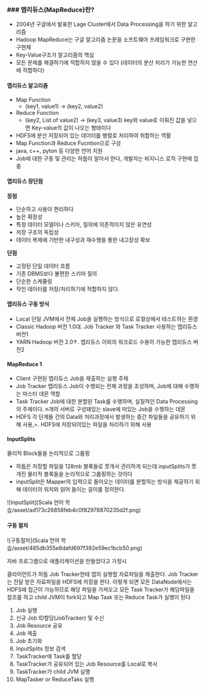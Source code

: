 ### ### 맵리듀스(MapReduce)란?

- 2004년 구글에서 발표한 Lage Cluster에서 Data Processing을 하기 위한 알고리즘
- Hadoop MapReduce는 구글 알고리즘 논문을 소프트웨어 프레임워크로 구현한 구현체
- Key-Value구조가 알고리즘의 핵심
- 모든 문제를 해결하기에 적합하지 않을 수 있다 (데이터의 분산 처리가 가능한 연산에 적합하다)
####  맵리듀스 알고리즘
- Map Function
    - (key1, value1) -> (key2, value2)
- Reduce Function
    - (key2, List of value2) -> (key3, value3)
key와 value로 이뤄진 값을 넣으면 Key-value의 값이 나오는 형태이다
- HDFS에 분산 저장되어 있는 데이터를 병렬로 처리하여 취합하는 역활
- Map Function과 Reduce Fucntion으로 구성
- java, c++, pyton 등 다양한 언어 지원
- Job에 대한 구동 및 관리는 하둡이 알아서 한다, 개발자는 비지니스 로직 구현에 집중

#### 맵리듀스 장단점
**장점**
- 단순하고 사용이 편리하다
- 높은 확장성
- 특정 데이터 모델이나 스키마, 질의에 의존적이지 않은 유연성
- 저장 구조의 독립성
- 데이터 복제에 기반한 내구성과 재수행을 통한 내고장성 확보

**단점**
- 고정된 단일 데이터 흐름
- 기존 DBMS보다 불편한 스키마 질의
- 단순한 스케쥴링
- 작인 데이터를 저장/처리하기에 적합하지 않다.


#### 맵리듀스 구동 방식
- Local
단일 JVM에서 전체 Job을 실행하는 방식으로 로컬상에서 테스트하는 환경
- Classic
Hadoop 버전 1.0대. Job Tracker 와 Task Tracker 사용하는 맵리듀스 버전1
- YARN
Hadoop 버전 2.0↑. 맵리듀스 이외의 워크로드 수용이 가능한 맵리듀스 버전2

#### MapReduce 1
- Client
구현된 맵리듀스 Job을 제출하는 실행 주체
- Job Tracker
맵리듀스 Job이 수행되는 전체 과정을 조성하며, Job에 대해 수행하는 마스터 데몬 역할
- Task Tracker
Job에 대한 분할된 Task를 수행하며, 실질적인 Data Processing의 주체이다. n개의 서버로 구성돼있는 slave에 떠있는 Job을 수행하는 데몬
- HDFS
각 단계들 간의 Data와 처리과정에서 발생하는 중간 파일들을 공유하기 위해 사용,=. HDFS에 저장되어있는 파일을 처리하기 위해 사용

#### InputSplits
물리적 Block들을 논리적으로 그룹핑

- 하둡은 저장할 파일을 128mb 블록들로 쪼개서 관리하게 되는데 inputSplits가 쪼개진 물리적 블록들을 논리적으로 그룹핑하는 것이다
- inputSplit은 Mapper의 입력으로 들어오는 데이터를 분할하는 방식을 제공하기 위해 데이터의 위치와 읽어 들이는 길이를 정의한다.

![InputSplit](Scala 언어 학습/asset/ad173c26858feb4c0f82978870235d2f.png)

#### 구동 절차

![구동절차](Scala 언어 학습/asset/465db355e6dafd697f392e59ec1bcb50.png)

자바 프로그램으로 애플리케이션을 만들었다고 가정시

클라이언트가 하둡 Job Tracker한테 앱의 실행할 자료파일을 제출한다. 
Job Tracker는 전달 받은 자료파일을 HDFS에 저장을 한다. 
이렇게 되면 모든 DataNode에서는 HDFS에 접근이 가능하므로 해당 파일을 가져오고 모든 Task Tracker가 해당파일을 참조를 하고 child JVM이 fork되고 Map Task 또는 Reduce Task가 실행이 된다
1.  Job 실행
2.  신규 Job ID할당(JobTracker) 및 수신
3.  Job Resource 공유
4.  Job 제출
5.  Job 초기화
6.  InputSplits 정보 검색
7.  TaskTracker에 Task를 할당
8.  TaskTracker가 공유되어 있는 Job Resource를 Local로 복사
9.  TaskTracker가 child JVM 실행
10. MapTasker or ReduceTaks 실행

